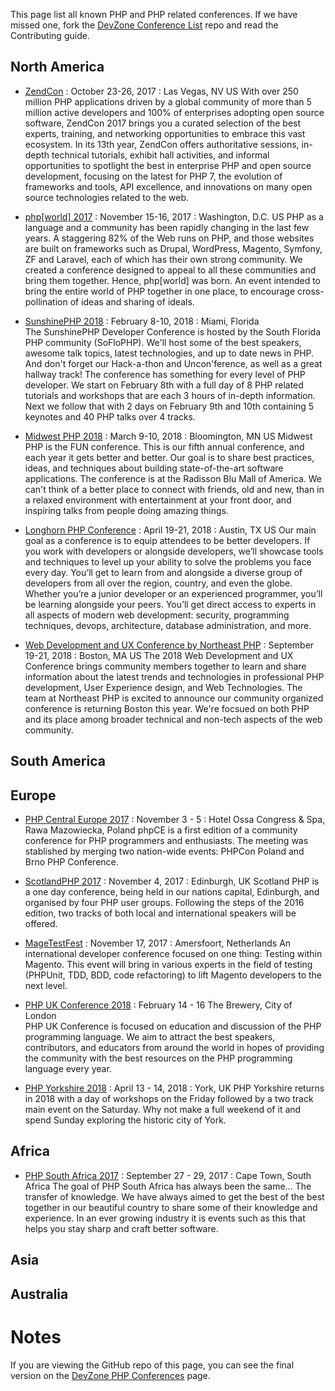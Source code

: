 This page list all known PHP and PHP related conferences. If we have missed one, fork the [DevZone Conference List](https://github.com/zendtech/devzone_conference_list) repo and read the Contributing guide.

## North America
* [ZendCon](http://zendcon.com) : October 23-26, 2017 : Las Vegas, NV US
With over 250 million PHP applications driven by a global community of more than 5 million active developers and 100% of enterprises adopting open source software, ZendCon 2017 brings you a curated selection of the best experts, training, and networking opportunities to embrace this vast ecosystem. In its 13th year, ZendCon offers authoritative sessions, in-depth technical tutorials, exhibit hall activities, and informal opportunities to spotlight the best in enterprise PHP and open source development, focusing on the latest for PHP 7, the evolution of frameworks and tools, API excellence, and innovations on many open source technologies related to the web.

* [php&#91;world&#93; 2017](https://world.phparch.com/) : November 15-16, 2017 : Washington, D.C. US
 PHP as a language and a community has been rapidly changing in the last few years. A staggering 82% of the Web runs on PHP, and those websites are built on frameworks such as Drupal, WordPress, Magento, Symfony, ZF and Laravel, each of which has their own strong community. We created a conference designed to appeal to all these communities and bring them together. Hence, php[world] was born. An event intended to bring the entire world of PHP together in one place, to encourage cross-pollination of ideas and sharing of ideals.

* [SunshinePHP 2018](http://2018.sunshinephp.com/) : February 8-10, 2018 : Miami, Florida  
The SunshinePHP Developer Conference is hosted by the South Florida PHP community (SoFloPHP). We'll host some of the best speakers, awesome talk topics, latest technologies, and up to date news in PHP. And don't forget our Hack-a-thon and Uncon'ference, as well as a great hallway track! The conference has something for every level of PHP developer. We start on February 8th with a full day of 8 PHP related tutorials and workshops that are each 3 hours of in-depth information. Next we follow that with 2 days on February 9th and 10th containing 5 keynotes and 40 PHP talks over 4 tracks.

* [Midwest PHP 2018](https://2018.midwestphp.org/) : March 9-10, 2018 : Bloomington, MN US
Midwest PHP is the FUN conference. This is our fifth annual conference, and each year it gets better and better. Our goal is to share best practices, ideas, and techniques about building state-of-the-art software applications. The conference is at the Radisson Blu Mall of America. We can't think of a better place to connect with friends, old and new, than in a relaxed environment with entertainment at your front door, and inspiring talks from people doing amazing things.

* [Longhorn PHP Conference](https://www.longhornphp.com/) : April 19-21, 2018 : Austin, TX US
Our main goal as a conference is to equip attendees to be better developers. If you work with developers or alongside developers, we’ll showcase tools and techniques to level up your ability to solve the problems you face every day. You’ll get to learn from and alongside a diverse group of developers from all over the region, country, and even the globe. Whether you’re a junior developer or an experienced programmer, you’ll be learning alongside your peers. You’ll get direct access to experts in all aspects of modern web development: security, programming techniques, devops, architecture, database administration, and more.

* [Web Development and UX Conference by Northeast PHP](http://2018.northeastphp.org/) : September 19-21, 2018 : Boston, MA US
The 2018 Web Development and UX Conference brings community members together to learn and share information about the latest trends and technologies in professional PHP development, User Experience design, and Web Technologies. The team at Northeast PHP is excited to announce our community organized conference is returning Boston this year. We're focsued on both PHP and its place among broader technical and non-tech aspects of the web community.

## South America


## Europe
* [PHP Central Europe 2017](https://2017.phpce.eu) : November 3 - 5 : Hotel Ossa Congress & Spa, Rawa Mazowiecka, Poland
phpCE is a first edition of a community conference for PHP programmers and enthusiasts. The meeting was stablished by merging two nation-wide events: PHPCon Poland and Brno PHP Conference.

* [ScotlandPHP 2017](https://conference.scotlandphp.co.uk) : November 4, 2017 : Edinburgh, UK
Scotland PHP is a one day conference, being held in our nations capital, Edinburgh, and organised by four PHP user groups. Following the steps of the 2016 edition, two tracks of both local and international speakers will be offered.

* [MageTestFest](https://magetestfest.com/) : November 17, 2017 : Amersfoort, Netherlands
An international developer conference focused on one thing: Testing within Magento. This event will bring in various experts in the field of testing (PHPUnit, TDD, BDD, code refactoring) to lift Magento developers to the next level.

* [PHP UK Conference 2018](https://www.phpconference.co.uk/) : February 14 - 16 The Brewery, City of London  
PHP UK Conference is focused on education and discussion of the PHP programming language. We aim to attract the best speakers, contributors, and educators from around the world in hopes of providing the community with the best resources on the PHP programming language every year.

* [PHP Yorkshire 2018](https://www.phpyorkshire.co.uk) : April 13 - 14, 2018 : York, UK
PHP Yorkshire returns in 2018 with a day of workshops on the Friday followed by a two track main event on the Saturday. Why not make a full weekend of it and spend Sunday exploring the historic city of York.

## Africa
* [PHP South Africa 2017](http://phpsouthafrica.com/) : September 27 - 29, 2017 :  Cape Town, South Africa
The goal of PHP South Africa has always been the same… The transfer of knowledge. We have always aimed to get the best of the best together in our beautiful country to share some of their knowledge and experience. In an ever growing industry it is events such as this that helps you stay sharp and craft better software.

## Asia

## Australia

# Notes
If you are viewing the GitHub repo of this page, you can see the final version on the [DevZone PHP Conferences](https://devzone.zend.com/php-conferences/) page.
